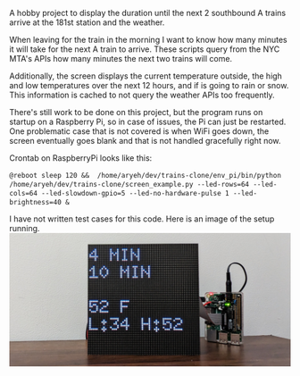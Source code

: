 A hobby project to display the duration until the next 2 southbound A trains arrive at the 181st station and the weather.

When leaving for the train in the morning I want to know how many minutes it will take for the next A train to arrive. These scripts query from the NYC MTA's APIs how many minutes the next two trains will come.

Additionally, the screen displays the current temperature outside, the high and low temperatures over the next 12 hours, and if is going to rain or snow. This information is cached to not query the weather APIs too frequently.

There's still work to be done on this project, but the program runs on startup on a Raspberry Pi, so in case of issues, the Pi can just be restarted. One problematic case that is not covered is when WiFi goes down, the screen eventually goes blank and that is not handled gracefully right now.

Crontab on RaspberryPi looks like this: 
```
@reboot sleep 120 &&  /home/aryeh/dev/trains-clone/env_pi/bin/python /home/aryeh/dev/trains-clone/screen_example.py --led-rows=64 --led-cols=64 --led-slowdown-gpio=5 --led-no-hardware-pulse 1 --led-brightness=40 &
```

I have not written test cases for this code.
Here is an image of the setup running.
![image of screen showing subway times and weather](screens_running.jpeg)